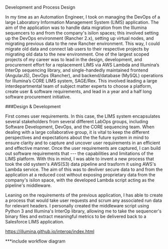 Development and Process Design

In my time as an Automation Engineer, I took on managing the DevOps of a large Laboratory Information Management System (LIMS) application. The aim of the application was to handle data migration from the Illumina sequencers to and from the company's isilon spaces; this involved setting up the DevOps environment (Rancher 2.x), setting up virtual nodes, and migrating previous data to the new Rancher environment. This way, I could migrate old data and connect lab users to their respective projects by migrating old data to the new environment. One of the largest scoped projects of my career was to lead in the design, development, and procurement effort for a replacement LIMS via AWS Lambda and Illumina’s InterOp sequencing library, and single-handedly maintained frontend (AngularJS), DevOps (Rancher), and backend/database (MySQL) operations for Illumina’s CORE LIMS system, SAGE/Rex. This involved leading a large interdepartmental team of subject matter experts to choose a platform, create user & software requirements, and lead in a year and a half long software procurement initiative.

###Design & Development

First comes user requirements. In this case, the LIMS system encapsulates several stakeholders from several different LabOps groups, including Software Development, DevOps, and the CORE sequencing team. When dealing with a large collaborative group, it is vital to keep the different perspectives and expectations about the the future system in mind to ensure clarity and to capture and uncover user requirements in an efficient and effective manner. Once the user requirements are captured, I can build out software requirements that --- the capabilities and limitations of the LIMS platform. With this in mind, I was able to invent a new process that took the old system's AWS(S3) data pipeline and trasform it using AWS's Lambda service. The aim of this was to devliver secure data to and from the application at a reduced cost without exposing proprietary data from the company's isilon space, with the developed Lambda script acting as the pipeline's middleware.

Leaning on the requirements of the previous application, I has able to create a process that would take user requests and scrum any associated run data for relevant headers. I personally created the middleware script using Python 3 and Illumina's InterOp library, allowing me to take the sequencer's binary files and extract meaningful metrics to be delivered back to a Salesforce LIMS application.

https://illumina.github.io/interop/index.html

***include workflow diagram


